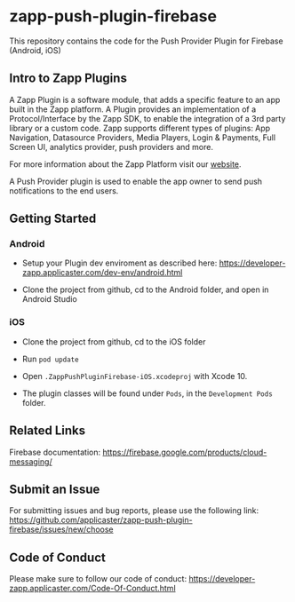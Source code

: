 # zapp-push-plugin-firebase

This repository contains the code for the Push Provider Plugin for Firebase (Android, iOS)

## Intro to Zapp Plugins

A Zapp Plugin is a software module, that adds a specific feature to an app built in the Zapp platform. A Plugin provides an implementation of a Protocol/Interface by the Zapp SDK, to enable the integration of a 3rd party library or a custom code.
Zapp supports different types of plugins: App Navigation, Datasource Providers, Media Players, Login & Payments, Full Screen UI, analytics provider, push providers and more.

For more information about the Zapp Platform visit our [website](http://www.applicaster.com).

A Push Provider plugin is used to enable the app owner to send push notifications to the end users.


## Getting Started


### Android

* Setup your Plugin dev enviroment as described here: https://developer-zapp.applicaster.com/dev-env/android.html

* Clone the project from github, cd to the Android folder, and open in Android Studio


### iOS

* Clone the project from github, cd to the iOS folder

* Run `pod update`

* Open `.ZappPushPluginFirebase-iOS.xcodeproj` with Xcode 10.

* The plugin classes will be found under `Pods`, in the `Development Pods` folder. 


## Related Links

Firebase documentation: https://firebase.google.com/products/cloud-messaging/


## Submit an Issue

For submitting issues and bug reports, please use the following link: 
https://github.com/applicaster/zapp-push-plugin-firebase/issues/new/choose


## Code of Conduct

Please make sure to follow our code of conduct:
https://developer-zapp.applicaster.com/Code-Of-Conduct.html
